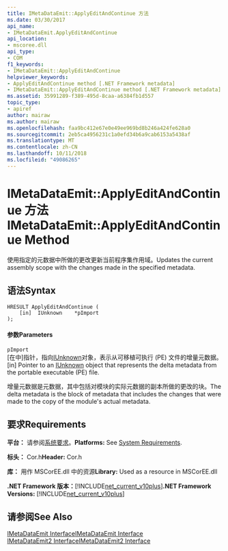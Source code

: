 ```yaml
---
title: IMetaDataEmit::ApplyEditAndContinue 方法
ms.date: 03/30/2017
api_name:
- IMetaDataEmit.ApplyEditAndContinue
api_location:
- mscoree.dll
api_type:
- COM
f1_keywords:
- IMetaDataEmit::ApplyEditAndContinue
helpviewer_keywords:
- ApplyEditAndContinue method [.NET Framework metadata]
- IMetaDataEmit::ApplyEditAndContinue method [.NET Framework metadata]
ms.assetid: 35991289-f389-495d-8caa-a6384fb1d557
topic_type:
- apiref
author: mairaw
ms.author: mairaw
ms.openlocfilehash: faa9bc412e67e0e49ee969bd8b246a424fe628a0
ms.sourcegitcommit: 2eb5ca4956231c1a0efd34b6a9cab6153a5438af
ms.translationtype: MT
ms.contentlocale: zh-CN
ms.lasthandoff: 10/11/2018
ms.locfileid: "49086265"
---
```

# <a name="imetadataemitapplyeditandcontinue-method"></a><span data-ttu-id="798a7-102">IMetaDataEmit::ApplyEditAndContinue 方法</span><span class="sxs-lookup"><span data-stu-id="798a7-102">IMetaDataEmit::ApplyEditAndContinue Method</span></span>
<span data-ttu-id="798a7-103">使用指定的元数据中所做的更改更新当前程序集作用域。</span><span class="sxs-lookup"><span data-stu-id="798a7-103">Updates the current assembly scope with the changes made in the specified metadata.</span></span>  
  
## <a name="syntax"></a><span data-ttu-id="798a7-104">语法</span><span class="sxs-lookup"><span data-stu-id="798a7-104">Syntax</span></span>  
  
```  
HRESULT ApplyEditAndContinue (   
    [in]  IUnknown    *pImport  
);  
```  
  
#### <a name="parameters"></a><span data-ttu-id="798a7-105">参数</span><span class="sxs-lookup"><span data-stu-id="798a7-105">Parameters</span></span>  
 `pImport`  
 <span data-ttu-id="798a7-106">\[在中\]指针，指向[IUnknown](/cpp/atl/iunknown)对象，表示从可移植可执行 (PE) 文件的增量元数据。</span><span class="sxs-lookup"><span data-stu-id="798a7-106">\[in\] Pointer to an [IUnknown](/cpp/atl/iunknown) object that represents the delta metadata from the portable executable (PE) file.</span></span>
  
 <span data-ttu-id="798a7-107">增量元数据是元数据，其中包括对模块的实际元数据的副本所做的更改的块。</span><span class="sxs-lookup"><span data-stu-id="798a7-107">The delta metadata is the block of metadata that includes the changes that were made to the copy of the module's actual metadata.</span></span>  
  
## <a name="requirements"></a><span data-ttu-id="798a7-108">要求</span><span class="sxs-lookup"><span data-stu-id="798a7-108">Requirements</span></span>  
 <span data-ttu-id="798a7-109">**平台：** 请参阅[系统要求](../../../../docs/framework/get-started/system-requirements.md)。</span><span class="sxs-lookup"><span data-stu-id="798a7-109">**Platforms:** See [System Requirements](../../../../docs/framework/get-started/system-requirements.md).</span></span>  
  
 <span data-ttu-id="798a7-110">**标头：** Cor.h</span><span class="sxs-lookup"><span data-stu-id="798a7-110">**Header:** Cor.h</span></span>  
  
 <span data-ttu-id="798a7-111">**库：** 用作 MSCorEE.dll 中的资源</span><span class="sxs-lookup"><span data-stu-id="798a7-111">**Library:** Used as a resource in MSCorEE.dll</span></span>  
  
 <span data-ttu-id="798a7-112">**.NET Framework 版本：**[!INCLUDE[net_current_v10plus](../../../../includes/net-current-v10plus-md.md)]</span><span class="sxs-lookup"><span data-stu-id="798a7-112">**.NET Framework Versions:** [!INCLUDE[net_current_v10plus](../../../../includes/net-current-v10plus-md.md)]</span></span>  
  
## <a name="see-also"></a><span data-ttu-id="798a7-113">请参阅</span><span class="sxs-lookup"><span data-stu-id="798a7-113">See Also</span></span>  
 [<span data-ttu-id="798a7-114">IMetaDataEmit Interface</span><span class="sxs-lookup"><span data-stu-id="798a7-114">IMetaDataEmit Interface</span></span>](../../../../docs/framework/unmanaged-api/metadata/imetadataemit-interface.md)  
 [<span data-ttu-id="798a7-115">IMetaDataEmit2 Interface</span><span class="sxs-lookup"><span data-stu-id="798a7-115">IMetaDataEmit2 Interface</span></span>](../../../../docs/framework/unmanaged-api/metadata/imetadataemit2-interface.md)
